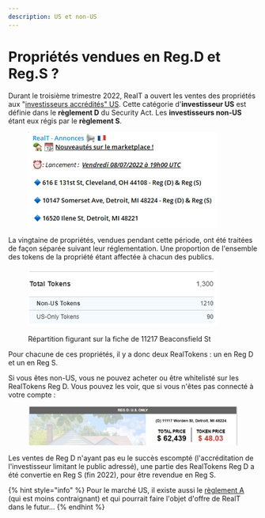 ```yaml
---
description: US et non-US
---
```


# Propriétés vendues en Reg.D et Reg.S ?

Durant le troisième trimestre 2022, RealT a ouvert les ventes des propriétés aux "[investisseurs accrédités" US](https://spiegato.com/fr/quest-ce-quun-investisseur-accredite). Cette catégorie d'**investisseur US** est définie dans le **règlement D** du Security Act. Les **investisseurs non-US** étant eux régis par le **règlement S**.

<figure><img src="../../.gitbook/assets/image (204).png" alt=""><figcaption></figcaption></figure>

La vingtaine de propriétés, vendues pendant cette période, ont été traitées de façon séparée suivant leur réglementation. Une proportion de l'ensemble des tokens de la propriété étant affectée à chacun des publics.

<figure><img src="../../.gitbook/assets/image (197).png" alt=""><figcaption><p>Répartition figurant sur la fiche de 11217 Beaconsfield St</p></figcaption></figure>

Pour chacune de ces propriétés, il y a donc deux RealTokens : un en Reg D et un en Reg S.

Si vous êtes non-US, vous ne pouvez acheter ou être whitelisté sur les RealTokens Reg D. Vous pouvez les voir, que si vous n'êtes pas connecté à votre compte :

<figure><img src="../../.gitbook/assets/image (146).png" alt=""><figcaption></figcaption></figure>

Les ventes de Reg D n'ayant pas eu le succès escompté (l'accréditation de l'investisseur limitant le public adressé), une partie des RealTokens Reg D a été convertie en Reg S (fin 2022), pour être revendue en Reg S.

{% hint style="info" %}
Pour le marché US, il existe aussi le [règlement A](https://www.birgo.com/blog/sec-regulations-what-do-reg-a-and-reg-d-mean) (qui est moins contraignant) et qui pourrait faire l'objet d'offre de RealT dans le futur...
{% endhint %}

